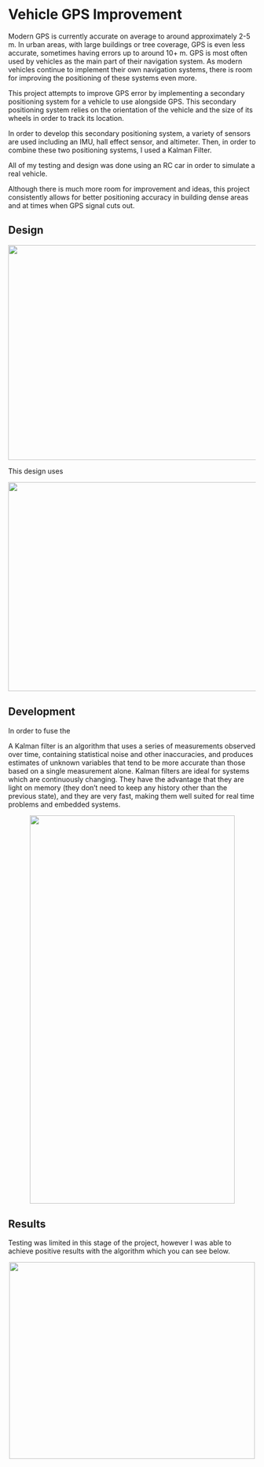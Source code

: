 # Vehicle GPS Improvement

Modern GPS is currently accurate on average to around approximately 2-5 m. In urban areas, with large buildings or tree coverage, GPS is even less accurate, sometimes having errors up to around 10+ m. GPS is most often used by vehicles as the main part of their navigation system. As modern vehicles continue to implement their own navigation systems, there is room for improving the positioning of these systems even more.

This project attempts to improve GPS error by implementing a secondary positioning system for a vehicle to use alongside GPS. This secondary positioning system relies on the orientation of the vehicle and the size of its wheels in order to track its location.

In order to develop this secondary positioning system, a variety of sensors are used including an IMU, hall effect sensor, and altimeter. Then, in order to combine these two positioning systems, I used a Kalman Filter.

All of my testing and design was done using an RC car in order to simulate a real vehicle.

Although there is much more room for improvement and ideas, this project consistently allows for better positioning accuracy in building dense areas and at times when GPS signal cuts out.

## Design

<p align="center">
  <img src="https://i.imgur.com/09ZYpva.png" width="613" height="438">
</p>

This design uses

<p align="center">
  <img src="https://i.imgur.com/jboK9KN.png" width="672" height="426">
</p>

## Development

In order to fuse the 

A Kalman filter is an algorithm that uses a series of measurements observed over time, containing statistical noise and other inaccuracies, and produces estimates of unknown variables that tend to be more accurate than those based on a single measurement alone. Kalman filters are ideal for systems which are continuously changing. They have the advantage that they are light on memory (they don’t need to keep any history other than the previous state), and they are very fast, making them well suited for real time problems and embedded systems.


<p align="center">
  <img src="https://i.imgur.com/Bhq02v5.jpg" width="417" height="791">
</p>

## Results

Testing was limited in this stage of the project, however I was able to achieve positive results with the algorithm which you can see below.


<p align="center">
  <img src="https://i.imgur.com/tKpTdKr.png" width="500" height="401">
</p>
